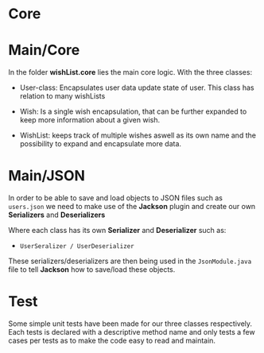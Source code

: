 # Core

# Main/Core
In the folder **wishList.core** lies the main core logic. With the three classes:

- User-class: Encapsulates user data update state of user. This class has relation to many wishLists


- Wish: Is a single wish encapsulation, that can be further expanded to keep more information about a given wish.


- WishList: keeps track of multiple wishes aswell as its own name and the possibility to expand and encapsulate more data.

# Main/JSON

In order to be able to save and load objects to JSON files such as `users.json` we need to make use of the **Jackson** 
plugin and create our own **Serializers** and **Deserializers**

Where each class has its own **Serializer** and **Deserializer** such as:

- `UserSeralizer / UserDeserializer`

These serializers/deserializers are then being used in the `JsonModule.java` file to tell **Jackson** how to save/load these objects.

# Test

Some simple unit tests have been made for our three classes respectively. Each tests is declared with a descriptive method name and only tests a few cases per tests as to make the code easy to read and maintain.

